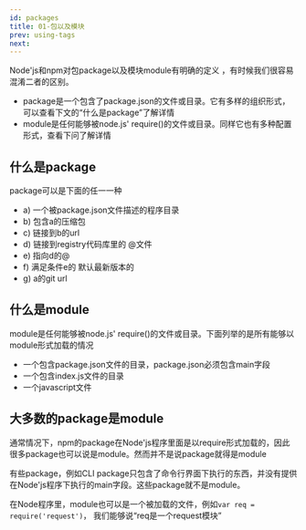 ```yaml
---
id: packages
title: 01-包以及模块
prev: using-tags
next: 
---
```


Node'js和npm对包package以及模块module有明确的定义 ，有时候我们很容易混淆二者的区别。

* package是一个包含了package.json的文件或目录。它有多样的组织形式，可以查看下文的“什么是package”了解详情
* module是任何能够被node.js' require()的文件或目录。同样它也有多种配置形式，查看下问了解详情

## 什么是package

package可以是下面的任一一种
* a) 一个被package.json文件描述的程序目录
* b) 包含a的压缩包
* c) 链接到b的url
* d) 链接到registry代码库里的 <name>@<version>文件
* e) 指向d的<name>@<tag>
* f) 满足条件e的 默认最新版本的<name>
* g) a的git url

## 什么是module

module是任何能够被node.js' require()的文件或目录。下面列举的是所有能够以module形式加载的情况
* 一个包含package.json文件的目录，package.json必须包含main字段
* 一个包含index.js文件的目录
* 一个javascript文件

## 大多数的package是module

通常情况下，npm的package在Node'js程序里面是以require形式加载的，因此很多package也可以说是module。然而并不是说package就得是module

有些package，例如CLI package只包含了命令行界面下执行的东西，并没有提供在Node'js程序下执行的main字段。这些package就不是module。

在Node程序里，module也可以是一个被加载的文件，例如`var req = require('request')`， 我们能够说“req是一个request模块”

